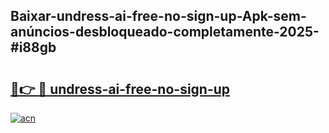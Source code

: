 ## Baixar-undress-ai-free-no-sign-up-Apk-sem-anúncios-desbloqueado-completamente-2025-#i88gb

# <h2><a href="https://ainizakaria.my?title=undress-ai-free-no-sign-up&ref=22M">🔗👉 🔴 undress-ai-free-no-sign-up</a></h2>

[![acn](https://github.com/user-attachments/assets/0f9c940e-d8b0-45ae-aac7-cd30a18b3e1c)](https://ainizakaria.my?title=undress-ai-free-no-sign-up&ref=22M)

